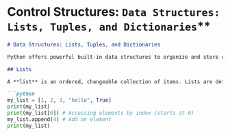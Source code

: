 
# Control Structures: `Data Structures: Lists, Tuples, and Dictionaries`**

```markdown
# Data Structures: Lists, Tuples, and Dictionaries

Python offers powerful built-in data structures to organize and store collections of data.

## Lists

A **list** is an ordered, changeable collection of items. Lists are defined by enclosing elements in square brackets `[]`, separated by commas.

```python
my_list = [1, 2, 3, "hello", True]
print(my_list)
print(my_list[0]) # Accessing elements by index (starts at 0)
my_list.append(4) # Add an element
print(my_list)
